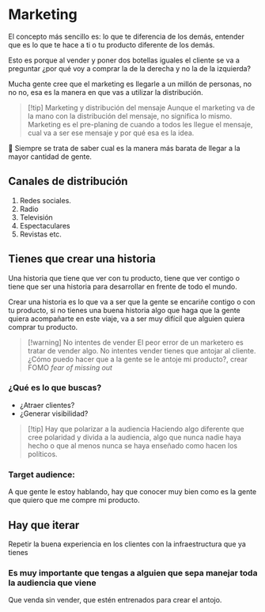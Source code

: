 # Marketing
El concepto más sencillo es: lo que te diferencia de los demás, entender que es lo que te hace a ti o tu producto diferente de los demás.

Esto es porque al vender y poner dos botellas iguales el cliente se va a preguntar ¿por qué voy a comprar la de la derecha y no la de la izquierda?

Mucha gente cree que el marketing es llegarle a un millón de personas, no no no, esa es la manera en que vas a utilizar la distribución. 

> [!tip] Marketing y distribución del mensaje
> Aunque el marketing va de la mano con la distribución del mensaje, no significa lo mismo.
> Marketing es el pre-planing de cuando a todos les llegue el mensaje, cual va a ser ese mensaje y por qué esa es la idea.

🧠 Siempre se trata de saber cual es la manera más barata de llegar a la mayor cantidad de gente.

## Canales de distribución
1. Redes sociales.
2. Radio
3. Televisión
4. Espectaculares
5. Revistas etc.

## Tienes que crear una historia
Una historia que tiene que ver con tu producto, tiene que ver contigo o tiene que ser una historia para desarrollar en frente de todo el mundo.

Crear una historia es lo que va a ser que la gente se encariñe contigo o con tu producto, si no tienes una buena historia algo que haga que la gente quiera acompañarte en este viaje, va a ser muy difícil que alguien quiera comprar tu producto.

>[!warning] No intentes de vender
>El peor error de un marketero es tratar de vender algo. No intentes vender tienes que antojar al cliente. ¿Cómo puedo hacer que a la gente se le antoje mi producto?, crear FOMO _fear of missing out_

### ¿Qué es lo que buscas?
- ¿Atraer clientes?
- ¿Generar visibilidad?

> [!tip] Hay que polarizar a la audiencia
> Haciendo algo diferente que cree polaridad y divida a la audiencia, algo que nunca nadie haya hecho o que al menos nunca se haya enseñado como hacen los políticos.

### Target audience:
A que gente le estoy hablando, hay que conocer muy bien como es la gente que quiero que me compre mi producto.

## Hay que iterar
Repetir la buena experiencia en los clientes con la infraestructura que ya tienes

### Es muy importante que tengas a alguien que sepa manejar toda la audiencia que viene
Que venda sin vender, que estén entrenados para crear el antojo.